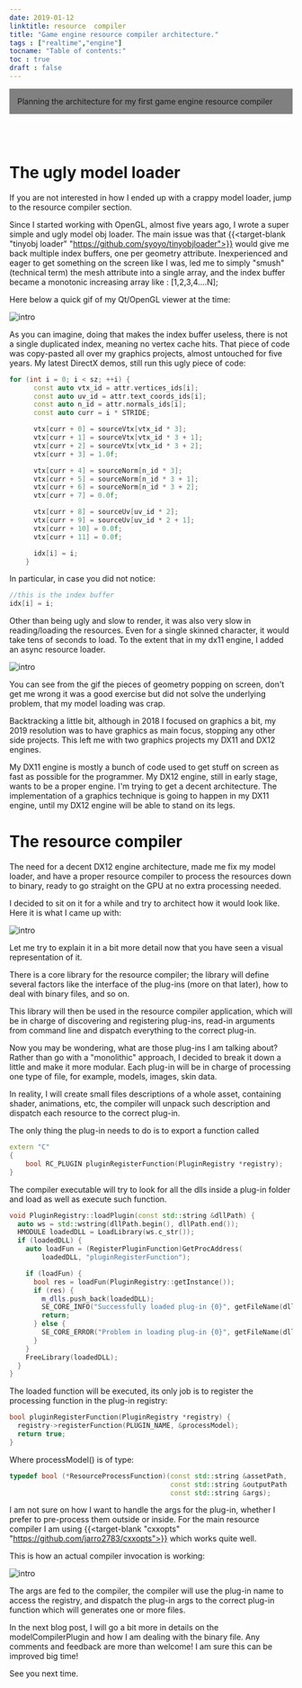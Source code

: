 ```yaml
---
date: 2019-01-12
linktitle: resource  compiler
title: "Game engine resource compiler architecture."
tags : ["realtime","engine"]
tocname: "Table of contents:"
toc : true
draft : false
---
```


<p style="background:gray;padding: 1em;">
Planning the architecture for my first game engine resource compiler
</p>

<br><br>

# The ugly model loader

If you are not interested in how I ended up with a crappy model loader,
jump to the resource compiler section.

Since I started working with OpenGL, almost five years ago, I wrote a super simple and ugly model obj loader. The main issue was that  {{<target-blank "tinyobj loader" "https://github.com/syoyo/tinyobjloader">}}
would give me back multiple index buffers, one per geometry attribute. Inexperienced
and eager to get something on the screen like I was, led me to simply "smush"(technical term) the
mesh attribute into a single array, and the index buffer became a monotonic increasing
 array like : [1,2,3,4....N];

 Here below a quick gif of my Qt/OpenGL viewer at the time:

![intro](../images/10_resource_compiler/firstOpengl.gif)

 As you can imagine, doing that makes the index buffer useless, there is
 not a single duplicated index, meaning no vertex cache hits.
 That piece of code was copy-pasted all over my graphics projects, almost untouched for five years. My latest DirectX demos, still run this ugly piece of code:

```c++
for (int i = 0; i < sz; ++i) {
      const auto vtx_id = attr.vertices_ids[i];
      const auto uv_id = attr.text_coords_ids[i];
      const auto n_id = attr.normals_ids[i];
      const auto curr = i * STRIDE;

      vtx[curr + 0] = sourceVtx[vtx_id * 3];
      vtx[curr + 1] = sourceVtx[vtx_id * 3 + 1];
      vtx[curr + 2] = sourceVtx[vtx_id * 3 + 2];
      vtx[curr + 3] = 1.0f;

      vtx[curr + 4] = sourceNorm[n_id * 3];
      vtx[curr + 5] = sourceNorm[n_id * 3 + 1];
      vtx[curr + 6] = sourceNorm[n_id * 3 + 2];
      vtx[curr + 7] = 0.0f;

      vtx[curr + 8] = sourceUv[uv_id * 2];
      vtx[curr + 9] = sourceUv[uv_id * 2 + 1];
      vtx[curr + 10] = 0.0f;
      vtx[curr + 11] = 0.0f;

      idx[i] = i;
    }
```

In particular, in case you did not notice:

```c++
//this is the index buffer
idx[i] = i;
```
Other than being ugly and slow to render, it was also very slow in reading/loading the resources.
Even for a single skinned character, it would take tens of seconds to load. To the extent that
in my dx11 engine, I added an async resource loader.

![intro](../images/10_resource_compiler/asyncload.gif)

You can see from the gif the pieces of geometry popping on screen, don't get me wrong
it was a good exercise but did not solve the underlying problem, that my model
loading was crap.


Backtracking a little bit, although in 2018 I focused on graphics a bit, my
2019 resolution was to have graphics as main focus, stopping any other side projects.
This left me with two graphics projects my DX11 and DX12 engines.

My DX11 engine is mostly a bunch of code used to get stuff on screen as fast as possible
for the programmer. My DX12 engine, still in early stage, wants to be
a proper engine. I'm trying to get a decent architecture.
The implementation of a graphics technique is going to happen in my DX11 engine, until
my DX12 engine will be able to stand on its legs.

# The resource compiler

The need for a decent DX12 engine architecture, made me
fix my model loader, and have a proper resource compiler to process
the resources down to binary, ready to go straight on the GPU at no extra processing needed.

I decided to sit on it for a while and try to architect how it would look like.
Here it is what I came up with:

![intro](../images/10_resource_compiler/resourceCompiler.jpg)

Let me try to explain it in a bit more detail now that you have seen a visual
representation of it.

There is a core library for the resource compiler; the library will define several
factors like the interface of the plug-ins (more on that later), how to deal with binary
files, and so on.

This library will then be used in the resource compiler application, which will be in
charge of discovering and registering plug-ins, read-in arguments from command line and
dispatch everything to the correct plug-in.

Now you may be wondering, what are those plug-ins I am talking about? Rather than go with a "monolithic"
approach, I decided to break it down a little and make it more modular. Each
plug-in will be in charge of processing one type of file, for example, models,
images, skin data.

In reality, I will create small files descriptions of a whole asset, containing
shader, animations, etc, the compiler will unpack such description and dispatch each
resource to the correct plug-in.

The only thing the plug-in needs to do is to export a function called

```c++
extern "C"
{
    bool RC_PLUGIN pluginRegisterFunction(PluginRegistry *registry);
}
```
The compiler executable will try to look for all the dlls
inside a plug-in folder and load as well as execute such function.

```c++
void PluginRegistry::loadPlugin(const std::string &dllPath) {
  auto ws = std::wstring(dllPath.begin(), dllPath.end());
  HMODULE loadedDLL = LoadLibrary(ws.c_str());
  if (loadedDLL) {
    auto loadFun = (RegisterPluginFunction)GetProcAddress(
        loadedDLL, "pluginRegisterFunction");

    if (loadFun) {
      bool res = loadFun(PluginRegistry::getInstance());
      if (res) {
        m_dlls.push_back(loadedDLL);
        SE_CORE_INFO("Successfully loaded plug-in {0}", getFileName(dllPath));
        return;
      } else {
        SE_CORE_ERROR("Problem in loading plug-in {0}", getFileName(dllPath));
      }
    }
    FreeLibrary(loadedDLL);
  }
}
```

The loaded function will be executed, its only job is to register the processing
function in the plug-in registry:

```c++
bool pluginRegisterFunction(PluginRegistry *registry) {
  registry->registerFunction(PLUGIN_NAME, &processModel);
  return true;
}
```

Where processModel() is of type:
```c++
typedef bool (*ResourceProcessFunction)(const std::string &assetPath,
                                        const std::string &outputPath
                                        const std::string &args);
```
I am not sure on how I want to handle the args for the plug-in, whether I prefer to pre-process
them outside or inside. For the main resource compiler I am using {{<target-blank "cxxopts" "https://github.com/jarro2783/cxxopts">}}
which works quite well.

This is how an actual compiler invocation is working:

![intro](../images/10_resource_compiler/resourceCompilation.jpg)

The args are fed to the compiler, the compiler will use the plug-in name to access the
registry, and dispatch the plug-in args to the correct plug-in function which will
generates one or more files.

In the next blog post, I will go a bit more in details on the modelCompilerPlugin and
how I am dealing with the binary file.
Any comments and feedback are more than welcome! I am sure this can be improved
big time!

See you next time.
